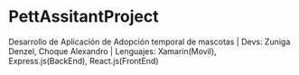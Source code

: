 # PettAssitantProject
Desarrollo de Aplicación de Adopción temporal de mascotas | Devs: Zuniga Denzel, Choque Alexandro | Lenguajes: Xamarin(Movil), Express.js(BackEnd), React.js(FrontEnd) 
